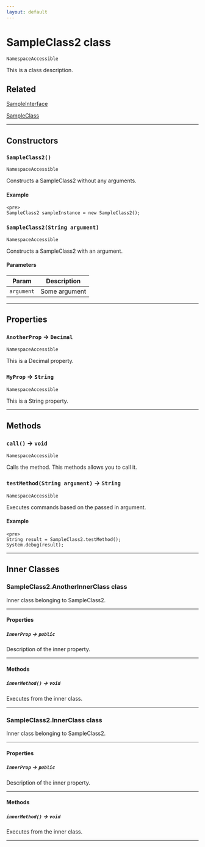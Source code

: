 ```yaml
---
layout: default
---
```

# SampleClass2 class

`NamespaceAccessible`

This is a class description.

## Related

[SampleInterface](../Sample-Interfaces/SampleInterface.md)


[SampleClass](../Sample-Classes/SampleClass.md)

---
## Constructors
### `SampleClass2()`

`NamespaceAccessible`

Constructs a SampleClass2 without any arguments.
#### Example
```
<pre>
SampleClass2 sampleInstance = new SampleClass2();
```

### `SampleClass2(String argument)`

`NamespaceAccessible`

Constructs a SampleClass2 with an argument.
#### Parameters

| Param | Description |
| ----- | ----------- |
|`argument` |  Some argument |

---
## Properties

### `AnotherProp` → `Decimal`

`NamespaceAccessible`

This is a Decimal property.

### `MyProp` → `String`

`NamespaceAccessible`

This is a String property.

---
## Methods
### `call()` → `void`

`NamespaceAccessible`

Calls the method. This methods allows you to call it.

### `testMethod(String argument)` → `String`

`NamespaceAccessible`

Executes commands based on the passed in argument.

#### Example
```
<pre>
String result = SampleClass2.testMethod();
System.debug(result);
```

---
## Inner Classes

### SampleClass2.AnotherInnerClass class

Inner class belonging to SampleClass2.

---
#### Properties

##### `InnerProp` → `public`

Description of the inner property.

---
#### Methods
##### `innerMethod()` → `void`

Executes from the inner class.

---
### SampleClass2.InnerClass class

Inner class belonging to SampleClass2.

---
#### Properties

##### `InnerProp` → `public`

Description of the inner property.

---
#### Methods
##### `innerMethod()` → `void`

Executes from the inner class.

---
